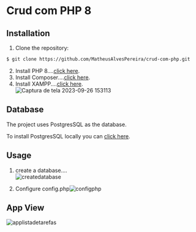# Crud com PHP 8

## Installation

1. Clone the repository:

```bash
$ git clone https://github.com/MatheusAlvesPereira/crud-com-php.git
```

2. Install PHP 8....[click here](https://www.php.net/downloads).
3. Install Composer....[click here](https://getcomposer.org/download/).
4. Install XAMPP....[click here](https://www.apachefriends.org/pt_br/index.html).
<br> ![Captura de tela 2023-09-26 153113](https://github.com/MatheusAlvesPereira/crud-com-php/assets/99885299/9d28be4b-ad62-4aef-8b31-aa02354e8130)


## Database
The project uses PostgresSQL as the database.

To install PostgresSQL locally you can [click here](https://www.postgresql.org/download/).

## Usage

1. create a database.... <br> ![createdatabase](https://github.com/MatheusAlvesPereira/crud-com-php/assets/99885299/4d523ccb-2bb5-4dfa-96a9-ad2e1f9eac8d)

2. Configure config.php![configphp](https://github.com/MatheusAlvesPereira/crud-com-php/assets/99885299/e4bf6084-715d-41a5-aa0d-4d813a969207)

## App View
![applistadetarefas](https://github.com/MatheusAlvesPereira/crud-com-php/assets/99885299/54cb3dfa-4ae1-4898-a948-1863478e5f8a)
